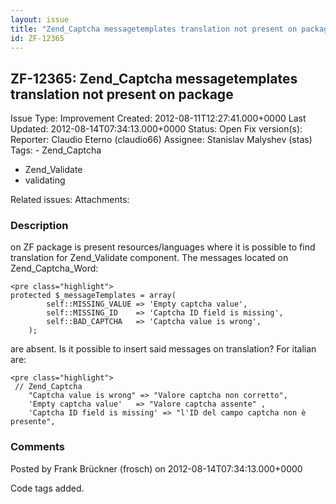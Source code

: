 ```yaml
---
layout: issue
title: "Zend_Captcha messagetemplates translation not present on package"
id: ZF-12365
---
```


ZF-12365: Zend\_Captcha messagetemplates translation not present on package
---------------------------------------------------------------------------

 Issue Type: Improvement Created: 2012-08-11T12:27:41.000+0000 Last Updated: 2012-08-14T07:34:13.000+0000 Status: Open Fix version(s): 
 Reporter:  Claudio Eterno (claudio66)  Assignee:  Stanislav Malyshev (stas)  Tags: - Zend\_Captcha
- Zend\_Validate
- validating
 
 Related issues: 
 Attachments: 
### Description

on ZF package is present resources/languages where it is possible to find translation for Zend\_Validate component. The messages located on Zend\_Captcha\_Word:

 
    <pre class="highlight">
    protected $_messageTemplates = array(
            self::MISSING_VALUE => 'Empty captcha value',
            self::MISSING_ID    => 'Captcha ID field is missing',
            self::BAD_CAPTCHA   => 'Captcha value is wrong',
        );


are absent. Is it possible to insert said messages on translation? For italian are:

 
    <pre class="highlight">
     // Zend_Captcha
        "Captcha value is wrong" => "Valore captcha non corretto",
        'Empty captcha value'   => "Valore captcha assente" ,
        'Captcha ID field is missing' => "l'ID del campo captcha non è presente",


 

 

### Comments

Posted by Frank Brückner (frosch) on 2012-08-14T07:34:13.000+0000

Code tags added.

 

 